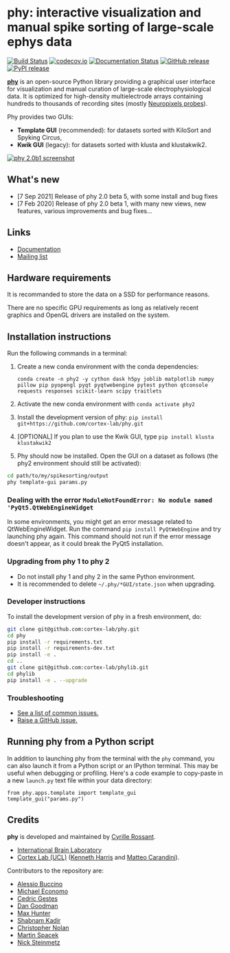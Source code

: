 # phy: interactive visualization and manual spike sorting of large-scale ephys data

[![Build Status](https://travis-ci.org/cortex-lab/phy.svg)](https://travis-ci.org/cortex-lab/phy)
[![codecov.io](https://img.shields.io/codecov/c/github/cortex-lab/phy.svg)](http://codecov.io/github/cortex-lab/phy)
[![Documentation Status](https://readthedocs.org/projects/phy/badge/?version=latest)](https://phy.readthedocs.io/en/latest/?badge=latest)
[![GitHub release](https://img.shields.io/github/release/cortex-lab/phy.svg)](https://github.com/cortex-lab/phy/releases/latest)
[![PyPI release](https://img.shields.io/pypi/v/phy.svg)](https://pypi.python.org/pypi/phy)


[**phy**](https://github.com/cortex-lab/phy) is an open-source Python library providing a graphical user interface for visualization and manual curation of large-scale electrophysiological data. It is optimized for high-density multielectrode arrays containing hundreds to thousands of recording sites (mostly [Neuropixels probes](https://www.ucl.ac.uk/neuropixels/)).

Phy provides two GUIs:

* **Template GUI** (recommended): for datasets sorted with KiloSort and Spyking Circus,
* **Kwik GUI** (legacy): for datasets sorted with klusta and klustakwik2.


[![phy 2.0b1 screenshot](https://user-images.githubusercontent.com/1942359/74028054-c284b880-49a9-11ea-8815-1b7e727a8644.png)](https://user-images.githubusercontent.com/1942359/74028054-c284b880-49a9-11ea-8815-1b7e727a8644.png)


## What's new

* [7 Sep 2021] Release of phy 2.0 beta 5, with some install and bug fixes
* [7 Feb 2020] Release of phy 2.0 beta 1, with many new views, new features, various improvements and bug fixes...


## Links

* [Documentation](http://phy.readthedocs.org/en/latest/)
* [Mailing list](https://groups.google.com/forum/#!forum/phy-users)


## Hardware requirements

It is recommanded to store the data on a SSD for performance reasons.

There are no specific GPU requirements as long as relatively recent graphics and OpenGL drivers are installed on the system.


## Installation instructions

Run the following commands in a terminal:

1. Create a new conda environment with the conda dependencies:

    ```
    conda create -n phy2 -y cython dask h5py joblib matplotlib numpy pillow pip pyopengl pyqt pyqtwebengine pytest python qtconsole requests responses scikit-learn scipy traitlets
    ```

2. Activate the new conda environment with `conda activate phy2`

3. Install the development version of phy: `pip install git+https://github.com/cortex-lab/phy.git`

4. [OPTIONAL] If you plan to use the Kwik GUI, type `pip install klusta klustakwik2`

5. Phy should now be installed. Open the GUI on a dataset as follows (the phy2 environment should still be activated):

```bash
cd path/to/my/spikesorting/output
phy template-gui params.py
```


### Dealing with the error `ModuleNotFoundError: No module named 'PyQt5.QtWebEngineWidget`

In some environments, you might get an error message related to QtWebEngineWidget. Run the command `pip install PyQtWebEngine` and try launching phy again. This command should not run if the error message doesn't appear, as it could break the PyQt5 installation.


### Upgrading from phy 1 to phy 2

* Do not install phy 1 and phy 2 in the same Python environment.
* It is recommended to delete `~/.phy/*GUI/state.json` when upgrading.


### Developer instructions

To install the development version of phy in a fresh environment, do:

```bash
git clone git@github.com:cortex-lab/phy.git
cd phy
pip install -r requirements.txt
pip install -r requirements-dev.txt
pip install -e .
cd ..
git clone git@github.com:cortex-lab/phylib.git
cd phylib
pip install -e . --upgrade
```

### Troubleshooting

* [See a list of common issues.](https://phy.readthedocs.io/en/latest/troubleshooting/)
* [Raise a GitHub issue.](https://github.com/cortex-lab/phy/issues)


## Running phy from a Python script

In addition to launching phy from the terminal with the `phy` command, you can also launch it from a Python script or an IPython terminal. This may be useful when debugging or profiling. Here's a code example to copy-paste in a new `launch.py` text file within your data directory:

```
from phy.apps.template import template_gui
template_gui("params.py")
```


## Credits

**phy** is developed and maintained by [Cyrille Rossant](https://cyrille.rossant.net).

* [International Brain Laboratory](https://internationalbrainlab.org)
* [Cortex Lab (UCL)](https://www.ucl.ac.uk/cortexlab/) ([Kenneth Harris](https://www.ucl.ac.uk/biosciences/people/harris-kenneth) and [Matteo Carandini](https://www.carandinilab.net/)).

Contributors to the repository are:

* [Alessio Buccino](https://github.com/alejoe91)
* [Michael Economo](https://github.com/mswallac)
* [Cedric Gestes](https://github.com/cgestes)
* [Dan Goodman](http://thesamovar.net/)
* [Max Hunter](https://iris.ucl.ac.uk/iris/browse/profile?upi=MLDHU99)
* [Shabnam Kadir](https://iris.ucl.ac.uk/iris/browse/profile?upi=SKADI56)
* [Christopher Nolan](https://github.com/crnolan)
* [Martin Spacek](http://mspacek.github.io/)
* [Nick Steinmetz](http://www.nicksteinmetz.com/)
